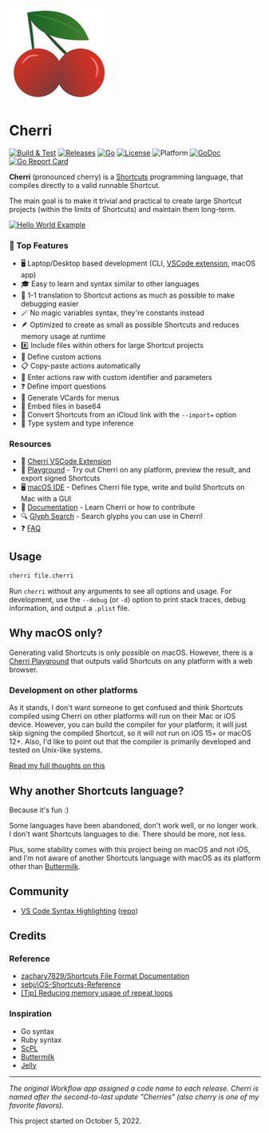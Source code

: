<img src="https://github.com/electrikmilk/cherri/blob/main/assets/cherri_icon.png" width="200"/>

# Cherri

[![Build & Test](https://github.com/electrikmilk/cherri/actions/workflows/go.yml/badge.svg)](https://github.com/electrikmilk/cherri/actions/workflows/go.yml)
[![Releases](https://img.shields.io/github/v/release/electrikmilk/cherri?include_prereleases)](https://github.com/electrikmilk/cherri/releases)
[![Go](https://img.shields.io/github/go-mod/go-version/electrikmilk/cherri)](https://github.com/electrikmilk/cherri/blob/main/go.mod)
[![License](https://img.shields.io/github/license/electrikmilk/cherri)](https://github.com/electrikmilk/cherri/blob/main/LICENSE)
![Platform](https://img.shields.io/badge/platform-macOS-red)
[![GoDoc](https://godoc.org/github.com/golang/gddo?status.svg)](https://pkg.go.dev/github.com/electrikmilk/cherri?tab=doc)
[![Go Report Card](https://goreportcard.com/badge/github.com/electrikmilk/cherri)](https://goreportcard.com/report/github.com/electrikmilk/cherri)

**Cherri** (pronounced cherry) is a [Shortcuts](https://apps.apple.com/us/app/shortcuts/id1462947752) programming language, that compiles directly to a valid runnable Shortcut.

The main goal is to make it trivial and practical to create large Shortcut projects (within the limits of Shortcuts) and maintain them long-term.

[![Hello World Example](https://github.com/electrikmilk/cherri/assets/4368524/8532e8f7-245b-47f3-9691-8b1eac5774c7)](https://playground.cherrilang.org)

### 🌟 Top Features

- 🖥️ Laptop/Desktop based development (CLI, [VSCode extension](https://marketplace.visualstudio.com/items?itemName=electrikmilk.cherri-vscode-extension), macOS app)
- 🎓 Easy to learn and syntax similar to other languages
- 🐞 1-1 translation to Shortcut actions as much as possible to make debugging easier
- 🪄 No magic variables syntax, they're constants instead
- 🪶 Optimized to create as small as possible Shortcuts and reduces memory usage at runtime
- #️⃣ Include files within others for large Shortcut projects
- 🔧 Define custom actions
- 📋 Copy-paste actions automatically
- 🥩 Enter actions raw with custom identifier and parameters
- ❓ Define import questions
- 📇 Generate VCards for menus
- 📄 Embed files in base64
- 🔀 Convert Shortcuts from an iCloud link with the `--import=` option
- 🔢 Type system and type inference

### Resources

- 🍒 [Cherri VSCode Extension](https://marketplace.visualstudio.com/items?itemName=electrikmilk.cherri-vscode-extension)
- 🛝 [Playground](https://playground.cherrilang.org/) - Try out Cherri on any platform, preview the result, and export signed Shortcuts
- 🖥️ [macOS IDE](https://github.com/electrikmilk/cherri-macos-app) - Defines Cherri file type, write and build Shortcuts on Mac with a GUI
- 📄 [Documentation](https://cherrilang.org/language/) - Learn Cherri or how to contribute
- 🔍 [Glyph Search](https://glyphs.cherrilang.org/) - Search glyphs you can use in Cherri!
- ❓ [FAQ](https://cherrilang.org/faq)

## Usage

```bash
cherri file.cherri
```

Run `cherri` without any arguments to see all options and usage. For development, use the `--debug` (or `-d`) option to print
stack traces, debug information, and output a `.plist` file.

## Why macOS only?

Generating valid Shortcuts is only possible on macOS. However, there is a [Cherri Playground](https://playground.cherrilang.org) that outputs valid Shortcuts on any platform with a web
browser.

### Development on other platforms

As it stands, I don't want someone to get confused and think Shortcuts compiled using Cherri on other platforms will run
on their Mac or iOS device. However, you can build the compiler for your platform; it will just skip signing the
compiled Shortcut, so it will not run on iOS 15+ or macOS 12+. Also, I'd like to point out that the compiler is primarily developed and
tested on Unix-like systems.

[Read my full thoughts on this](https://cherrilang.org/faq#why-macos-only)

## Why another Shortcuts language?

Because it's fun :)

Some languages have been abandoned, don't work well, or no longer work. I don't want Shortcuts languages to die.
There should be more, not less.

Plus, some stability comes with this project being on macOS and not iOS, and I'm not aware of another Shortcuts language with macOS as its platform other than [Buttermilk](https://github.com/zachary7829/Buttermilk).

## Community

- [VS Code Syntax Highlighting](https://marketplace.visualstudio.com/items?itemName=erenyenigul.cherri) ([repo](https://github.com/erenyenigul/cherri-vscode-highlight))

## Credits

### Reference

- [zachary7829/Shortcuts File Format Documentation](https://zachary7829.github.io/blog/shortcuts/fileformat)
- [sebj/iOS-Shortcuts-Reference](https://github.com/sebj/iOS-Shortcuts-Reference)
- [[Tip] Reducing memory usage of repeat loops](https://www.reddit.com/r/shortcuts/comments/taceg7/tip_reducing_memory_usage_of_repeat_loops/)

### Inspiration

- Go syntax
- Ruby syntax
- [ScPL](https://github.com/pfgithub/scpl)
- [Buttermilk](https://github.com/zachary7829/Buttermilk)
- [Jelly](https://jellycuts.com)

---

_The original Workflow app assigned a code name to each release. Cherri is named after the second-to-last
update "Cherries" (also cherry is one of my favorite flavors)._

This project started on October 5, 2022.
